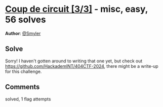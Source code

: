 [Coup de circuit [3/3]](challenge_files/README.md) - misc, easy, 56 solves
===

**Author**: [@Smyler](https://github.com/SmylerMC)    

## Solve

Sorry! I haven't gotten around to writing that one yet, but check out https://github.com/HackademINT/404CTF-2024, there might be a write-up for this challenge.

## Comments

solved, 1 flag attempts